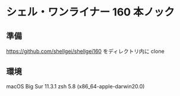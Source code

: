 # シェル・ワンライナー 160 本ノック

## 準備

https://github.com/shellgei/shellgei160 をディレクトリ内に clone

## 環境

macOS Big Sur 11.3.1
zsh 5.8 (x86_64-apple-darwin20.0)
